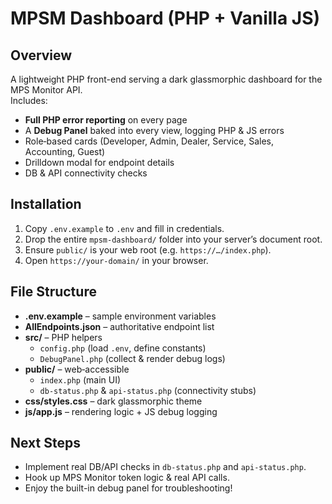 # MPSM Dashboard (PHP + Vanilla JS)

## Overview

A lightweight PHP front-end serving a dark glassmorphic dashboard for the MPS Monitor API.  
Includes:

- **Full PHP error reporting** on every page  
- A **Debug Panel** baked into every view, logging PHP & JS errors  
- Role‐based cards (Developer, Admin, Dealer, Service, Sales, Accounting, Guest)  
- Drilldown modal for endpoint details  
- DB & API connectivity checks  

## Installation

1. Copy `.env.example` to `.env` and fill in credentials.
2. Drop the entire `mpsm-dashboard/` folder into your server’s document root.
3. Ensure `public/` is your web root (e.g. `https://…/index.php`).
4. Open `https://your‐domain/` in your browser.

## File Structure

- **.env.example** – sample environment variables  
- **AllEndpoints.json** – authoritative endpoint list  
- **src/** – PHP helpers  
  - `config.php` (load `.env`, define constants)  
  - `DebugPanel.php` (collect & render debug logs)  
- **public/** – web‐accessible  
  - `index.php` (main UI)  
  - `db-status.php` & `api-status.php` (connectivity stubs)  
- **css/styles.css** – dark glassmorphic theme  
- **js/app.js** – rendering logic + JS debug logging  

## Next Steps

- Implement real DB/API checks in `db-status.php` and `api-status.php`.  
- Hook up MPS Monitor token logic & real API calls.  
- Enjoy the built-in debug panel for troubleshooting!
